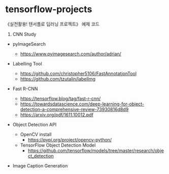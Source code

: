 # tensorflow-projects
《실전활용! 텐서플로 딥러닝 프로젝트》 예제 코드

1. CNN Study
 * pyImageSearch 
   * https://www.pyimagesearch.com/author/adrian/ 
   
 * Labelling Tool    
   * https://github.com/christopher5106/FastAnnotationTool 
   * https://github.com/tzutalin/labelImg 
 * Fast R-CNN  
   * https://tensorflow.blog/tag/fast-r-cnn/
   * https://towardsdatascience.com/deep-learning-for-object-detection-a-comprehensive-review-73930816d8d9  
   * https://arxiv.org/pdf/1611.10012.pdf 
 
 * Object Detection API 
   * OpenCV install 
     * https://pypi.org/project/opencv-python/ 
   * TensorFlow Object Detection Model 
     * https://github.com/tensorflow/models/tree/master/research/object_detection 
 
 * Image Caption Generation 
